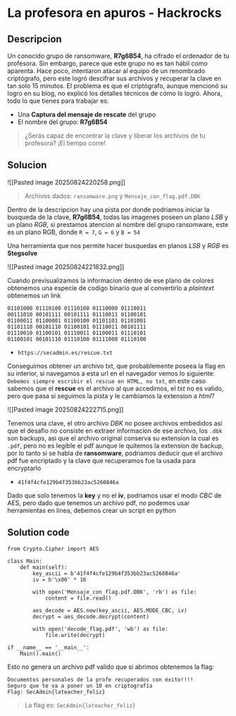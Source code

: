 # La profesora en apuros - Hackrocks

## Descripcion

Un conocido grupo de ransomware, **R7g6B54**, ha cifrado el ordenador de tu profesora. Sin embargo, parece que este grupo no es tan hábil como aparenta. Hace poco, intentaron atacar al equipo de un renombrado criptógrafo, pero este logró descifrar sus archivos y recuperar la clave en tan solo 15 minutos. El problema es que el criptógrafo, aunque mencionó su logro en su blog, no explicó los detalles técnicos de cómo lo logró. Ahora, todo lo que tienes para trabajar es:

- Una **Captura del mensaje de rescate** del grupo
- El nombre del grupo: **R7g6B54**

> ¿Serás capaz de encontrar la clave y liberar los archivos de tu profesora? ¡El tiempo corre!

## Solucion

![[Pasted image 20250824220258.png]]

> Archivos dados: `ransomware.png` y `Mensaje_con_flag.pdf.DBK`

Dentro de la descripcion hay una pista por donde podriamos iniciar la busqueda de la clave, **R7g6B54**, todas las imagenes poseen un plano *LSB* y un plano *RGB*, si prestamos atencion al nombre del grupo ransomware, este es un plano RGB, donde `R = 7`, `G = 6` y `B = 54`

Una herramienta que nos permite hacer busquedas en planos *LSB* y *RGB* es **Stegsolve**

![[Pasted image 20250824221832.png]]

Cuando previsualizamos la informacion dentro de ese plano de colores obtenemos una especie de codigo binario que al convertirlo a *plaintext* obtenemos un link

```
01101000 01110100 01110100 01110000 01110011 
00111010 00101111 00101111 01110011 01100101 
01100011 01100001 01100100 01101101 01101001 
01101110 00101110 01100101 01110011 00101111 
01110010 01100101 01110011 01100011 01110101 
01100101 00101110 01110100 01111000 01110100
```

- `https://secadmin.es/rescue.txt`

Conseguimos obtener un archivo txt, que probablemente poseea la flag en su interior, si navegamos a esta url en el navegador vemos lo siguiente: `Debemos siempre escribir el rescue en HTML, no txt`, en este caso sabemos que el **rescue** es el archivo al que accedimos, el *txt* no es valido, pero que pasa si seguimos la pista y le cambiamos la extension a *html*? 

![[Pasted image 20250824222715.png]]

Tenemos una clave, el otro archivo *DBK* no posee archivos embedidos asi que el desafio no consiste en extraer informacion de ese archivo, los `.dbk` son backups, asi que el archivo original conserva su extension la cual es `.pdf`, pero no es legible el pdf aunque le quitemos la extension de backup, por lo tanto si se habla de **ransomware**, podriamos deducir que el archivo pdf fue encriptado y la clave que recuperamos fue la usada para encryptarlo

- `41f4f4cfe129b4f353bb23ac5260846a`

Dado que solo tenemos la **key** y no el **iv**, podriamos usar el modo *CBC* de AES, pero dado que tenemos un archivo pdf, no podemos usar herramientas en linea, debemos crear un script en python

## Solution code

```
from Crypto.Cipher import AES

class Main:
	def main(self):
		key_ascii = b'41f4f4cfe129b4f353bb23ac5260846a'
		iv = b'\x00' * 16

		with open('Mensaje_con_flag.pdf.DBK', 'rb') as file:
			content = file.read()
		
		aes_decode = AES.new(key_ascii, AES.MODE_CBC, iv)
		decrypt = aes_decode.decrypt(content)
		
		with open('decode_flag.pdf', 'wb') as file:
			file.write(decrypt)

if __name__ == '__main__':
	Main().main()
```

Esto no genera un archivo pdf valido que si abrimos obtenemos la flag:

```
Documentos personales de la profe recuperados con éxito!!!!
Seguro que te va a poner un 10 en criptografía
Flag: SecAdmin{lateacher_feliz}
```

> La flag es: `SecAdmin{lateacher_feliz}`